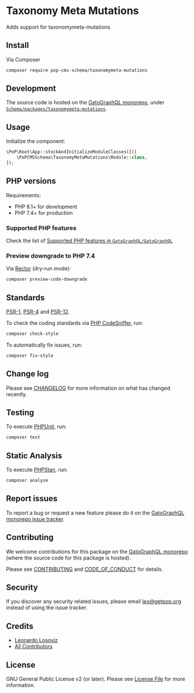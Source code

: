# Taxonomy Meta Mutations

<!--
[![Build Status][ico-travis]][link-travis]
[![Quality Score][ico-code-quality]][link-code-quality]
[![Software License][ico-license]](LICENSE.md)
[![Latest Version on Packagist][ico-version]][link-packagist]
[![Coverage Status][ico-scrutinizer]][link-scrutinizer]
[![Total Downloads][ico-downloads]][link-downloads]
-->

Adds support for taxonomymeta-mutations

## Install

Via Composer

``` bash
composer require pop-cms-schema/taxonomymeta-mutations
```

## Development

The source code is hosted on the [GatoGraphQL monorepo](https://github.com/GatoGraphQL/GatoGraphQL), under [`Schema/packages/taxonomymeta-mutations`](https://github.com/GatoGraphQL/GatoGraphQL/tree/master/layers/Schema/packages/taxonomymeta-mutations).

## Usage

Initialize the component:

``` php
\PoP\Root\App::stockAndInitializeModuleClasses([([
    \PoPCMSSchema\TaxonomyMetaMutations\Module::class,
]);
```

## PHP versions

Requirements:

- PHP 8.1+ for development
- PHP 7.4+ for production

### Supported PHP features

Check the list of [Supported PHP features in `GatoGraphQL/GatoGraphQL`](https://github.com/GatoGraphQL/GatoGraphQL/blob/master/docs/supported-php-features.md)

### Preview downgrade to PHP 7.4

Via [Rector](https://github.com/rectorphp/rector) (dry-run mode):

```bash
composer preview-code-downgrade
```

## Standards

[PSR-1](https://www.php-fig.org/psr/psr-1), [PSR-4](https://www.php-fig.org/psr/psr-4) and [PSR-12](https://www.php-fig.org/psr/psr-12).

To check the coding standards via [PHP CodeSniffer](https://github.com/squizlabs/PHP_CodeSniffer), run:

``` bash
composer check-style
```

To automatically fix issues, run:

``` bash
composer fix-style
```

## Change log

Please see [CHANGELOG](CHANGELOG.md) for more information on what has changed recently.

## Testing

To execute [PHPUnit](https://phpunit.de/), run:

``` bash
composer test
```

## Static Analysis

To execute [PHPStan](https://github.com/phpstan/phpstan), run:

``` bash
composer analyse
```

## Report issues

To report a bug or request a new feature please do it on the [GatoGraphQL monorepo issue tracker](https://github.com/GatoGraphQL/GatoGraphQL/issues).

## Contributing

We welcome contributions for this package on the [GatoGraphQL monorepo](https://github.com/GatoGraphQL/GatoGraphQL) (where the source code for this package is hosted).

Please see [CONTRIBUTING](CONTRIBUTING.md) and [CODE_OF_CONDUCT](CODE_OF_CONDUCT.md) for details.

## Security

If you discover any security related issues, please email leo@getpop.org instead of using the issue tracker.

## Credits

- [Leonardo Losoviz][link-author]
- [All Contributors][link-contributors]

## License

GNU General Public License v2 (or later). Please see [License File](LICENSE.md) for more information.

[ico-version]: https://img.shields.io/packagist/v/pop-cms-schema/taxonomymeta-mutations.svg?style=flat-square
[ico-license]: https://img.shields.io/badge/license-GPLv2-brightgreen.svg?style=flat-square
[ico-travis]: https://img.shields.io/travis/pop-cms-schema/taxonomymeta-mutations/master.svg?style=flat-square
[ico-scrutinizer]: https://img.shields.io/scrutinizer/coverage/g/pop-cms-schema/taxonomymeta-mutations.svg?style=flat-square
[ico-code-quality]: https://img.shields.io/scrutinizer/g/pop-cms-schema/taxonomymeta-mutations.svg?style=flat-square
[ico-downloads]: https://img.shields.io/packagist/dt/pop-cms-schema/taxonomymeta-mutations.svg?style=flat-square

[link-packagist]: https://packagist.org/packages/pop-cms-schema/taxonomymeta-mutations
[link-travis]: https://travis-ci.org/pop-cms-schema/taxonomymeta-mutations
[link-scrutinizer]: https://scrutinizer-ci.com/g/pop-cms-schema/taxonomymeta-mutations/code-structure
[link-code-quality]: https://scrutinizer-ci.com/g/pop-cms-schema/taxonomymeta-mutations
[link-downloads]: https://packagist.org/packages/pop-cms-schema/taxonomymeta-mutations
[link-author]: https://github.com/leoloso
[link-contributors]: ../../../../../../contributors
